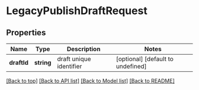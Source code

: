 # LegacyPublishDraftRequest

## Properties

|Name | Type | Description | Notes|
|------------ | ------------- | ------------- | -------------|
|**draftId** | **string** | draft unique identifier | [optional] [default to undefined]|




[[Back to top]](#) [[Back to API list]](../../README.md#documentation-for-api-endpoints) [[Back to Model list]](../../README.md#documentation-for-models) [[Back to README]](../../README.md)
